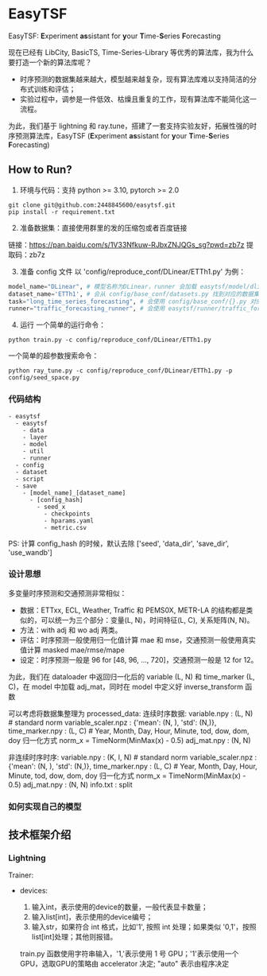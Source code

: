 # EasyTSF

EasyTSF: **E**xperiment **as**sistant for **y**our **T**ime-**S**eries **F**orecasting

现在已经有 LibCity, BasicTS, Time-Series-Library 等优秀的算法库，我为什么要打造一个新的算法库呢？
- 时序预测的数据集越来越大，模型越来越复杂，现有算法库难以支持简洁的分布式训练和评估；
- 实验过程中，调参是一件低效、枯燥且重复的工作，现有算法库不能简化这一流程。

为此，我们基于 lightning 和 ray.tune，搭建了一套支持实验友好，拓展性强的时序预测算法库，EasyTSF (**E**xperiment **as**sistant for **y**our **T**ime-**S**eries **F**orecasting)

## How to Run?

1. 环境与代码：支持 python >= 3.10, pytorch >= 2.0
```shell
git clone git@github.com:2448845600/easytsf.git
pip install -r requirement.txt
```

2. 准备数据集：直接使用群里的发的压缩包或者百度链接 

链接：https://pan.baidu.com/s/1V33Nfkuw-RJbxZNJQGs_sg?pwd=zb7z 
提取码：zb7z

3. 准备 config 文件
以 'config/reproduce_conf/DLinear/ETTh1.py' 为例：
```python
model_name="DLinear", # 模型名称为DLinear，runner 会加载 easytsf/model/dlinear.py 中的 DLinear 类
dataset_name='ETTh1', # 会从 config/base_conf/datasets.py 找到对应的数据集配置
task="long_time_series_forecasting", # 会使用 config/base_conf/{}.py 对应的任务配置
runner="traffic_forecasting_runner", # 会使用 easytsf/runner/traffic_forecasting_runner.py 对应的 runner
```

4. 运行
一个简单的运行命令：
```shell
python train.py -c config/reproduce_conf/DLinear/ETTh1.py
```

一个简单的超参数搜索命令：
```shell
python ray_tune.py -c config/reproduce_conf/DLinear/ETTh1.py -p config/seed_space.py
```


### 代码结构

```
- easytsf
  - easytsf
    - data
    - layer
    - model
    - util
    - runner
  - config
  - dataset
  - script
  - save
    - [model_name]_[dataset_name]
      - [config_hash]
        - seed_x
          - checkpoints
          - hparams.yaml
          - metric.csv
```
PS:
计算 config_hash 的时候，默认去除 ['seed', 'data_dir', 'save_dir', 'use_wandb']

### 设计思想

多变量时序预测和交通预测非常相似：
- 数据：ETTxx, ECL, Weather, Traffic 和 PEMS0X, METR-LA 的结构都是类似的，可以统一为三个部分：变量(L, N)，时间特征(L, C), 关系矩阵(N, N)。
- 方法：with adj 和 wo adj 两类。
- 评估：时序预测一般使用归一化值计算 mae 和 mse，交通预测一般使用真实值计算 masked mae/rmse/mape
- 设定：时序预测一般是 96 for [48, 96, ..., 720]，交通预测一般是 12 for 12。

为此，我们在 dataloader 中返回归一化后的 variable (L, N) 和 time_marker (L, C)，在 model 中加载 adj_mat，同时在 model 中定义好 inverse_transform 函数

可以考虑将数据集整理为 processed_data:
连续时序数据:
variable.npy : (L, N) # standard norm
variable_scaler.npz : {'mean': (N, ), 'std': (N,)},
time_marker.npy : (L, C) # Year, Month, Day, Hour, Minute, tod, dow, dom, doy 归一化方式 norm_x = TimeNorm(MinMax(x) - 0.5)
adj_mat.npy : (N, N)

非连续时序时序:
variable.npy : (K, l, N) # standard norm
variable_scaler.npz : {'mean': (N, ), 'std': (N,)},
time_marker.npy : (L, C) # Year, Month, Day, Hour, Minute, tod, dow, dom, doy 归一化方式 norm_x = TimeNorm(MinMax(x) - 0.5)
adj_mat.npy : (N, N)
info.txt : split

### 如何实现自己的模型

## 技术框架介绍

### Lightning
Trainer:
 - devices: 
   1. 输入int，表示使用的device的数量，一般代表显卡数量；
   1. 输入list[int]，表示使用的device编号；
   1. 输入str，如果符合 int 格式，比如'1', 按照 int 处理；如果类似 '0,1'，按照 list[int]处理；其他则报错。

   train.py 函数使用字符串输入，'1,'表示使用 1 号 GPU；'1'表示使用一个 GPU，选取GPU的策略由 accelerator 决定; "auto" 表示由程序决定